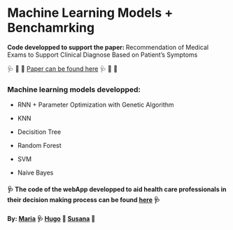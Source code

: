 # Machine Learning Models + Benchamrking

<p> <b> Code developped to support the paper: </b> Recommendation of Medical Exams to Support Clinical Diagnose Based on Patient’s Symptoms 

:stethoscope: :pill: :syringe:  [Paper can be found here](https://github.com/mariajbp/LEI/blob/master/paper.pdf) :stethoscope: :pill: :syringe:


### <p> <b> Machine learning models developped:</b>


- RNN + Parameter Optimization with Genetic Algorithm

- KNN

- Decisition Tree

- Random Forest 

- SVM

- Naive Bayes


#### :stethoscope: The code of the webApp developped to aid health care professionals in their decision making process can be found [here](https://github.com/mariajbp/QuickCheck) :stethoscope:

  
  #### By: [Maria](https://github.com/mariajbp) :stethoscope: [Hugo](https://github.com/hchexy)  :pill:  [Susana](https://github.com/SusanaMarques)  :syringe:


